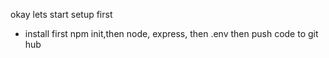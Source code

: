 okay lets start setup first
* install first npm init,then node, express, then .env then push code to git hub
